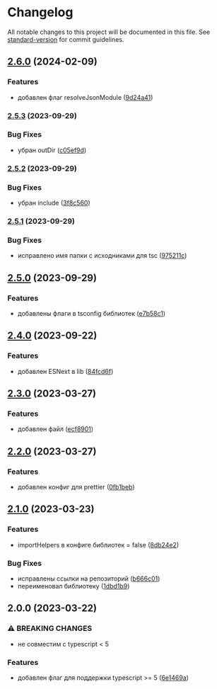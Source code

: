 # Changelog

All notable changes to this project will be documented in this file. See [standard-version](https://github.com/conventional-changelog/standard-version) for commit guidelines.

## [2.6.0](https://github.com/Infomaximum/front-config/compare/v2.5.3...v2.6.0) (2024-02-09)


### Features

* добавлен флаг resolveJsonModule ([9d24a41](https://github.com/Infomaximum/front-config/commit/9d24a41e5951f6a176a4ac94bb117fda1494aded))

### [2.5.3](https://github.com/Infomaximum/front-config/compare/v2.5.2...v2.5.3) (2023-09-29)


### Bug Fixes

* убран outDir ([c05ef9d](https://github.com/Infomaximum/front-config/commit/c05ef9d3c12f2f5f707c51c2bcb85a0a8f58c04c))

### [2.5.2](https://github.com/Infomaximum/front-config/compare/v2.5.1...v2.5.2) (2023-09-29)


### Bug Fixes

* убран include ([3f8c560](https://github.com/Infomaximum/front-config/commit/3f8c5609d0e4b35c4fb3e09d28f2c6bb7bc7ccdc))

### [2.5.1](https://github.com/Infomaximum/front-config/compare/v2.5.0...v2.5.1) (2023-09-29)


### Bug Fixes

* исправлено имя папки с исходниками для tsc ([975211c](https://github.com/Infomaximum/front-config/commit/975211ca4692ff6db67bec4afdd727fc8f8fca04))

## [2.5.0](https://github.com/Infomaximum/front-config/compare/v2.4.0...v2.5.0) (2023-09-29)


### Features

* добавлены флаги в tsconfig библиотек ([e7b58c1](https://github.com/Infomaximum/front-config/commit/e7b58c1d72161a45d2293e58dc10de9dcc4b714c))

## [2.4.0](https://github.com/Infomaximum/front-config/compare/v2.3.0...v2.4.0) (2023-09-22)


### Features

* добавлен ESNext в lib ([84fcd6f](https://github.com/Infomaximum/front-config/commit/84fcd6f5da0f308ef1dd3ea5c77196c87e82fd55))

## [2.3.0](https://github.com/Infomaximum/front-config/compare/v2.2.0...v2.3.0) (2023-03-27)


### Features

* добавлен файл ([ecf8901](https://github.com/Infomaximum/front-config/commit/ecf8901b37e22860d49a64cb588fbef9007264f1))

## [2.2.0](https://github.com/Infomaximum/front-config/compare/v2.1.0...v2.2.0) (2023-03-27)


### Features

* добавлен конфиг для prettier ([0fb1beb](https://github.com/Infomaximum/front-config/commit/0fb1bebad4f98eafe4e50c863097f592fc93a34b))

## [2.1.0](https://github.com/Infomaximum/front-config/compare/v2.0.0...v2.1.0) (2023-03-23)


### Features

* importHelpers в конфиге библиотек = false ([8db24e2](https://github.com/Infomaximum/front-config/commit/8db24e2d64429c4856e0bef15e9fb0e0fe20f92e))


### Bug Fixes

* исправлены ссылки на репозиторий ([b666c01](https://github.com/Infomaximum/front-config/commit/b666c019564c025439883584a90c129d56556f1a))
* переименовал библиотеку ([1dbd1b9](https://github.com/Infomaximum/front-config/commit/1dbd1b9b20de737b905df831dc1933594c240293))

## 2.0.0 (2023-03-22)


### ⚠ BREAKING CHANGES

* не совместим с typescript < 5

### Features

* добавлен флаг для поддержки typescript >= 5 ([6e1469a](https://github.com/Infomaximum/front-configs/commit/6e1469a406353b774be081fac2330996fef97949))

